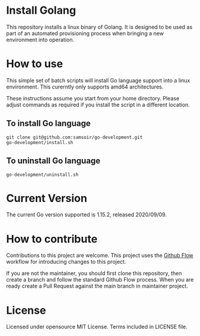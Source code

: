 # Install Golang

This repository installs a linux binary of Golang. It is designed to be used
as part of an automated provisioning process when bringing a new environment
into operation.

# How to use

This simple set of batch scripts will install Go language support into a
linux environment. This curerntly only supports amd64 architectures.

These instructions assume you start from your home directory. Please adjust
commands as required if you install the script in a different location.

## To install Go language

```
git clone git@github.com:samsoir/go-development.git
go-development/install.sh
```

## To uninstall Go language

```
go-development/uninstall.sh
```

# Current Version

The current Go version supported is 1.15.2, released 2020/09/09.

# How to contribute

Contributions to this project are welcome. This project uses the
[Github Flow](https://guides.github.com/introduction/flow/) workflow for
introducing changes to this project.

If you are not the maintainer, you should first clone this repository,
then create a branch and follow the standard Github Flow process. When you
are ready create a Pull Request against the main branch in maintainer
project.

# License

Licensed under opensource MIT License. Terms included in LICENSE file.
